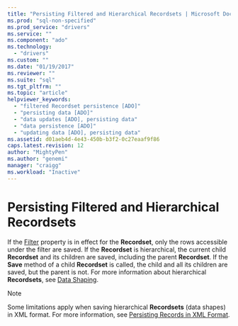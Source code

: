 ```yaml
---
title: "Persisting Filtered and Hierarchical Recordsets | Microsoft Docs"
ms.prod: "sql-non-specified"
ms.prod_service: "drivers"
ms.service: ""
ms.component: "ado"
ms.technology:
  - "drivers"
ms.custom: ""
ms.date: "01/19/2017"
ms.reviewer: ""
ms.suite: "sql"
ms.tgt_pltfrm: ""
ms.topic: "article"
helpviewer_keywords: 
  - "filtered Recordset persistence [ADO]"
  - "persisting data [ADO]"
  - "data updates [ADO], persisting data"
  - "data persistence [ADO]"
  - "updating data [ADO], persisting data"
ms.assetid: d01aeb4d-4e43-450b-b3f2-0c27eaaf9f86
caps.latest.revision: 12
author: "MightyPen"
ms.author: "genemi"
manager: "craigg"
ms.workload: "Inactive"
---
```

# Persisting Filtered and Hierarchical Recordsets
If the [Filter](../../../ado/reference/ado-api/filter-property.md) property is in effect for the **Recordset**, only the rows accessible under the filter are saved. If the **Recordset** is hierarchical, the current child **Recordset** and its children are saved, including the parent **Recordset**. If the **Save** method of a child **Recordset** is called, the child and all its children are saved, but the parent is not. For more information about hierarchical **Recordsets**, see [Data Shaping](../../../ado/guide/data/data-shaping.md).  
  
> [!NOTE]
>  Some limitations apply when saving hierarchical **Recordsets** (data shapes) in XML format. For more information, see [Persisting Records in XML Format](../../../ado/guide/data/persisting-records-in-xml-format.md).
